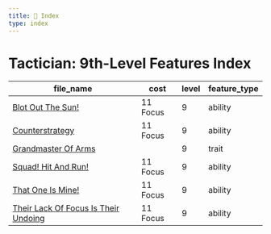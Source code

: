 ```yaml
---
title: 📑 Index
type: index
---
```


# Tactician: 9th-Level Features Index

| file_name                                                                                   | cost     | level | feature_type |
| ------------------------------------------------------------------------------------------- | -------- | ----- | ------------ |
| [Blot Out The Sun!](../Blot%20Out%20The%20Sun%21)                                           | 11 Focus | 9     | ability      |
| [Counterstrategy](../Counterstrategy)                                                       | 11 Focus | 9     | ability      |
| [Grandmaster Of Arms](../Grandmaster%20Of%20Arms)                                           |          | 9     | trait        |
| [Squad! Hit And Run!](../Squad%21%20Hit%20And%20Run%21)                                     | 11 Focus | 9     | ability      |
| [That One Is Mine!](../That%20One%20Is%20Mine%21)                                           | 11 Focus | 9     | ability      |
| [Their Lack Of Focus Is Their Undoing](../Their%20Lack%20Of%20Focus%20Is%20Their%20Undoing) | 11 Focus | 9     | ability      |

